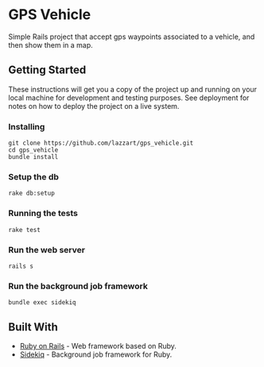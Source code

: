 # GPS Vehicle

Simple Rails project that accept gps waypoints associated to a vehicle, and then show them in a map.

## Getting Started

These instructions will get you a copy of the project up and running on your local machine for development and testing purposes. See deployment for notes on how to deploy the project on a live system.

### Installing

```
git clone https://github.com/lazzart/gps_vehicle.git
cd gps_vehicle
bundle install
```

### Setup the db
```
rake db:setup
```

### Running the tests

```
rake test
```

### Run the web server

```
rails s
```

### Run the background job framework

```
bundle exec sidekiq
```

## Built With

* [Ruby on Rails](http://rubyonrails.org/) - Web framework based on Ruby.
* [Sidekiq](https://github.com/mperham/sidekiq/) - Background job framework for Ruby.